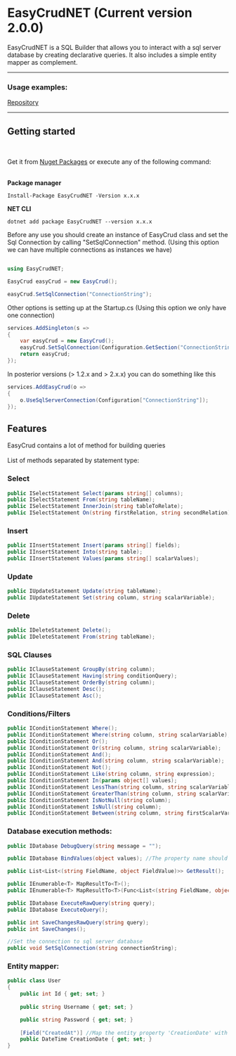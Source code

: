 <h1> EasyCrudNET (Current version 2.0.0)</h1>

<p>EasyCrudNET is a SQL Builder that allows you to interact with a sql server database by creating declarative queries. It also includes a simple entity mapper as complement.</p>

<hr>

<h3><strong>Usage examples:</strong></h3>
<a href='https://github.com/Nicoconte/EasyCrudNET.Examples.git' target="_blank">Repository</a>

<hr>

<h2><strong>Getting started</strong></h2><br>

<span>Get it from <a href='https://www.nuget.org/packages/EasyCrudNET' target="_blank">Nuget Packages</a> or execute any of the following command:</span><br><br>

<span><strong>Package manager</strong></span><br>
```
Install-Package EasyCrudNET -Version x.x.x
```

<span><strong>NET CLI</strong></span><br>
```
dotnet add package EasyCrudNET --version x.x.x
```

<span>Before any use you should create an instance of EasyCrud class and set the Sql Connection by calling "SetSqlConnection" method. (Using this option we can have multiple connections as instances we have)</span>

```C#

using EasyCrudNET;

EasyCrud easyCrud = new EasyCrud();

easyCrud.SetSqlConnection("ConnectionString");

```

<span>Other options is setting up at the Startup.cs (Using this option we only have one connection)</span>

```C#
services.AddSingleton(s =>
{
    var easyCrud = new EasyCrud();
    easyCrud.SetSqlConnection(Configuration.GetSection("ConnectionString").Value);
    return easyCrud;
});
```

<span>In posterior versions (> 1.2.x and > 2.x.x) you can do something like this</span>

```C#
services.AddEasyCrud(o =>
{
    o.UseSqlServerConnection(Configuration["ConnectionString"]);
});
```

<h2><strong>Features</strong></h2> 

<span>EasyCrud contains a lot of method for building queries</span><br><br>
<span>List of methods separated by statement type:</span><br>

<h3><strong>Select</strong></h3>

```C#
public ISelectStatement Select(params string[] columns);
public ISelectStatement From(string tableName);
public ISelectStatement InnerJoin(string tableToRelate);
public ISelectStatement On(string firstRelation, string secondRelation);
```

<h3><strong>Insert</strong></h3>

```C#
public IInsertStatement Insert(params string[] fields);
public IInsertStatement Into(string table);
public IInsertStatement Values(params string[] scalarValues);
```

<h3><strong>Update</strong></h3>

```C#
public IUpdateStatement Update(string tableName);
public IUpdateStatement Set(string column, string scalarVariable);
```

<h3><strong>Delete</strong></h3>

```C#
public IDeleteStatement Delete();
public IDeleteStatement From(string tableName);
```

<h3><strong>SQL Clauses</strong></h3>

```C#
public IClauseStatement GroupBy(string column);
public IClauseStatement Having(string conditionQuery);
public IClauseStatement OrderBy(string column);
public IClauseStatement Desc();
public IClauseStatement Asc();
```

<h3><strong>Conditions/Filters</strong></h3>

```c#
public IConditionStatement Where();
public IConditionStatement Where(string column, string scalarVariable);       
public IConditionStatement Or();
public IConditionStatement Or(string column, string scalarVariable);        
public IConditionStatement And();
public IConditionStatement And(string column, string scalarVariable);
public IConditionStatement Not();        
public IConditionStatement Like(string column, string expression);
public IConditionStatement In(params object[] values);
public IConditionStatement LessThan(string column, string scalarVariable);
public IConditionStatement GreaterThan(string column, string scalarVariable);
public IConditionStatement IsNotNull(string column);
public IConditionStatement IsNull(string column);
public IConditionStatement Between(string column, string firstScalarVariable, string secondScalarVariable);
```

<h3><strong>Database execution methods:</strong></h3>

```C#
public IDatabase DebugQuery(string message = "");

public IDatabase BindValues(object values); //The property name should match with the scalar variable name passed before at the sql builder

public List<List<(string FieldName, object FieldValue)>> GetResult();

public IEnumerable<T> MapResultTo<T>();        
public IEnumerable<T> MapResultTo<T>(Func<List<(string FieldName, object FieldValue)>, T> map);

public IDatabase ExecuteRawQuery(string query);
public IDatabase ExecuteQuery();

public int SaveChangesRawQuery(string query);
public int SaveChanges();

//Set the connection to sql server database
public void SetSqlConnection(string connectionString);
```

<h3><strong>Entity mapper:</strong></h3>

```C#
public class User 
{
    public int Id { get; set; }
    
    public string Username { get; set; }

    public string Password { get; set; }
 
    [Field("CreatedAt")] //Map the entity property 'CreationDate' with the table field 'CreatedAt'
    public DateTime CreationDate { get; set; }
}
```